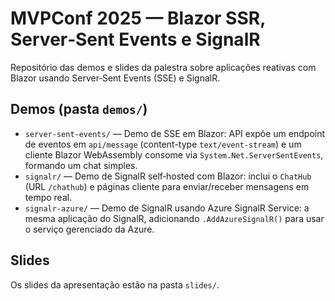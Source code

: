 # MVPConf 2025 — Blazor SSR, Server‑Sent Events e SignalR

Repositório das demos e slides da palestra sobre aplicações reativas com Blazor usando Server‑Sent Events (SSE) e SignalR.

## Demos (pasta `demos/`)

- `server-sent-events/` — Demo de SSE em Blazor: API expõe um endpoint de eventos em `api/message` (content-type `text/event-stream`) e um cliente Blazor WebAssembly consome via `System.Net.ServerSentEvents`, formando um chat simples.
- `signalr/` — Demo de SignalR self‑hosted com Blazor: inclui o `ChatHub` (URL `/chathub`) e páginas cliente para enviar/receber mensagens em tempo real.
- `signalr-azure/` — Demo de SignalR usando Azure SignalR Service: a mesma aplicação do SignalR, adicionando `.AddAzureSignalR()` para usar o serviço gerenciado da Azure.

## Slides

Os slides da apresentação estão na pasta `slides/`.
